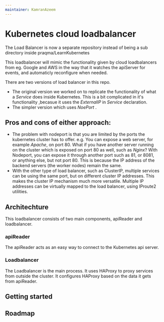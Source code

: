 ```yaml
---
maintainer: KamranAzeem
---
```


# Kubernetes cloud loadbalancer
The Load Balancer is now a separate repository instead of being a sub directory inside praqma/LearnKubernetes

This loadbalancer will mimic the functionality given by cloud loadbalancers from eg. Google and AWS in the way that it watches the apiServer for events, and automaticly reconfigure when needed. 

There are two versions of load balancer in this repo. 

* The original version we worked on to replicate the functionality of what a *Service* does inside Kubernetes. This is a bit complicated in it's functionality ,becasue it uses the *ExternalIP* in *Service* declaration.
* The simpler version which uses *NoePort* . 

## Pros and cons of either approach:
* The problem with nodeport is that you are limited by the ports the kubernetes cluster has to offer. e.g. You can expose a web server, for example *Apache*, on port 80. What if you have another server running on the cluster which is exposed on port 80 as well, such as *Nginx*? With Nodeport, you can expose it through another port such as 81, or 8081, or anything else, but not port 80. This is because the IP address of the backend servers (the worker nodes) remain the same. 
* With the other type of load balancer, such as ClusterIP, multiple services can be using the same port, but on different cluster IP addresses. This makes the cluster IP mechanism much more versatile. Multiple IP addresses can be virtually mapped to the load balancer, using IProute2 utilities.


## Architechture
This loadbalancer consists of two main components, apiReader and loadbalancer.

### apiReader
The apiReader acts as an easy way to connect to the Kubernetes api server. 

### Loadbalancer
The Loadbalancer is the main process. It uses HAProxy to proxy services from outside the cluster. It configures HAProxy based on the data it gets from apiReader. 

## Getting started

## Roadmap
